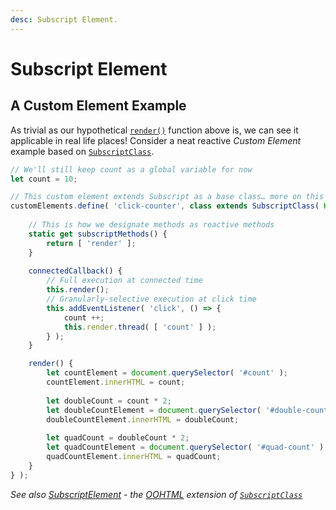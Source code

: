 ```yaml
---
desc: Subscript Element.
---
```

# Subscript Element

## A Custom Element Example

As trivial as our hypothetical [`render()`](#whats-a-dependency-thread) function above is, we can see it applicable in real life places! Consider a neat reactive *Custom Element* example based on [`SubscriptClass`](../../api/#subscriptclass).

```js
// We'll still keep count as a global variable for now
let count = 10;
```

```js
// This custom element extends Subscript as a base class… more on this later
customElements.define( 'click-counter', class extends SubscriptClass( HTMLElement ) {
    
    // This is how we designate methods as reactive methods
    static get subscriptMethods() {
        return [ 'render' ];
    }
        
    connectedCallback() {
        // Full execution at connected time
        this.render();
        // Granularly-selective execution at click time
        this.addEventListener( 'click', () => {
            count ++;
            this.render.thread( [ 'count' ] );
        } );
    }

    render() {
        let countElement = document.querySelector( '#count' );
        countElement.innerHTML = count;
        
        let doubleCount = count * 2;
        let doubleCountElement = document.querySelector( '#double-count' );
        doubleCountElement.innerHTML = doubleCount;
        
        let quadCount = doubleCount * 2;
        let quadCountElement = document.querySelector( '#quad-count' );
        quadCountElement.innerHTML = quadCount;
    }
} );
```

*See also [SubscriptElement](https://webqit.io/tooling/oohtml/docs/spec/subscript#subscript-element-mixin) - the [OOHTML](https://webqit.io/tooling/oohtml) extension of [`SubscriptClass`](#subscriptclass)*
